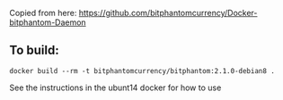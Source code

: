 Copied from here: 
   https://github.com/bitphantomcurrency/Docker-bitphantom-Daemon

To build:
---
    docker build --rm -t bitphantomcurrency/bitphantom:2.1.0-debian8 .

See the instructions in the ubunt14 docker for how to use
